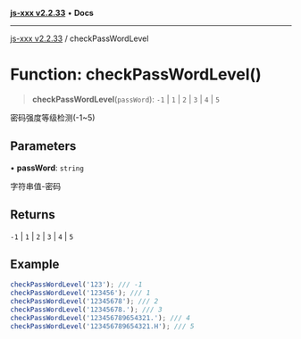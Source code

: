 [**js-xxx v2.2.33**](../README.md) • **Docs**

***

[js-xxx v2.2.33](../README.md) / checkPassWordLevel

# Function: checkPassWordLevel()

> **checkPassWordLevel**(`passWord`): `-1` \| `1` \| `2` \| `3` \| `4` \| `5`

密码强度等级检测(-1~5)

## Parameters

• **passWord**: `string`

字符串值-密码

## Returns

`-1` \| `1` \| `2` \| `3` \| `4` \| `5`

## Example

```ts
checkPassWordLevel('123'); /// -1
checkPassWordLevel('123456'); /// 1
checkPassWordLevel('12345678'); /// 2
checkPassWordLevel('12345678.'); /// 3
checkPassWordLevel('123456789654321.'); /// 4
checkPassWordLevel('123456789654321.H'); /// 5
```
